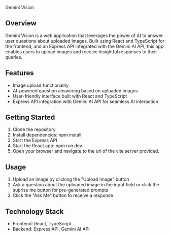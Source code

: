 Gemini Vision

## Overview

Gemini Vision is a web application that leverages the power of AI to answer user questions about uploaded images. Built using React and TypeScript for the frontend, and an Express API integrated with the Gemini AI API, this app enables users to upload images and receive insightful responses to their queries.

## Features

- Image upload functionality
- AI-powered question answering based on uploaded images
- User-friendly interface built with React and TypeScript
- Express API integration with Gemini AI API for seamless AI interaction

## Getting Started

1. Clone the repository
2. Install dependencies: npm install
3. Start the Express API
4. Start the React app: npm run dev
5. Open your browser and navigate to the url of the vite server provided.

## Usage

1. Upload an image by clicking the "Upload Image" button
2. Ask a question about the uploaded image in the input field or click the suprise me button for pre-generated prompts
3. Click the "Ask Me" button to receive a response

## Technology Stack

- Frontend: React, TypeScript
- Backend: Express API, Gemini AI API
